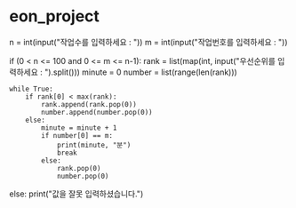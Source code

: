 # eon_project
n = int(input("작업수를 입력하세요 : "))
m = int(input("작업번호를 입력하세요 : "))

if (0 < n <= 100 and 0 <= m <= n-1):
    rank = list(map(int, input("우선순위를 입력하세요 : ").split()))
    minute = 0
    number = list(range(len(rank)))
    
    while True:
        if rank[0] < max(rank):
            rank.append(rank.pop(0))
            number.append(number.pop(0))
        else:
            minute = minute + 1
            if number[0] == m:
                print(minute, "분")
                break
            else:
                rank.pop(0)
                number.pop(0)

else:
    print("값을 잘못 입력하셨습니다.")
